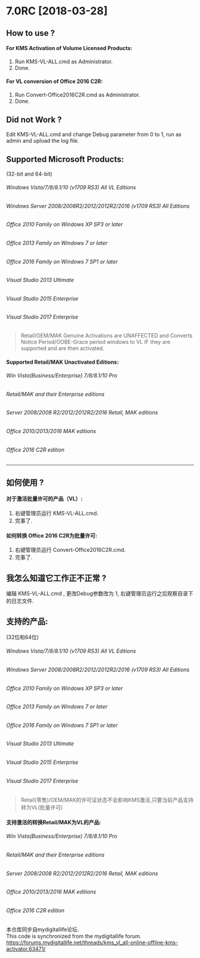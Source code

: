 # 7.0RC [2018-03-28]    
## How to use ?
#### For KMS Activation of Volume Licensed Products:
1. Run KMS-VL-ALL.cmd as Administrator.  
2. Done.  
#### For VL conversion of Office 2016 C2R:
1. Run Convert-Office2016C2R.cmd as Administrator.   
2. Done.  

## Did not Work ?
Edit KMS-VL-ALL.cmd and change Debug parameter from 0 to 1, run as admin and upload the log file.  

## Supported Microsoft Products:
(32-bit and 64-bit)
###### Windows Vista/7/8/8.1/10 (v1709 RS3) All VL Editions
###### Windows Server 2008/2008R2/2012/2012R2/2016 (v1709 RS3) All Editions
###### Office 2010 Family on Windows XP SP3 or later
###### Office 2013 Family on Windows 7 or later
###### Office 2016 Family on Windows 7 SP1 or later
###### Visual Studio 2013 Ultimate
###### Visual Studio 2015 Enterprise
###### Visual Studio 2017 Enterprise

>Retail/OEM/MAK Genuine Activations are UNAFFECTED and Converts Notice Period/OOBE-Grace period windows to VL IF they are supported and are then activated.

#### Supported Retail/MAK Unactivated Editions:
###### Win Vista(Business/Enterprise) 7/8/8.1/10 Pro
###### Retail/MAK and their Enterprise editions 
###### Server 2008/2008 R2/2012/2012R2/2016 Retail, MAK editions
###### Office 2010/2013/2016 MAK editions
###### Office 2016 C2R edition  

***
## 如何使用 ?
#### 对于激活批量许可的产品（VL）:
1. 右键管理员运行 KMS-VL-ALL.cmd.  
2. 完事了.  
#### 如何转换 Office 2016 C2R为批量许可:
1. 右键管理员运行 Convert-Office2016C2R.cmd.   
2. 完事了.  

## 我怎么知道它工作正不正常 ?
编辑 KMS-VL-ALL.cmd , 更改Debug参数改为 1, 右键管理员运行之后观察目录下的日志文件.  

## 支持的产品:
(32位和64位)
###### Windows Vista/7/8/8.1/10 (v1709 RS3) All VL Editions
###### Windows Server 2008/2008R2/2012/2012R2/2016 (v1709 RS3) All Editions
###### Office 2010 Family on Windows XP SP3 or later
###### Office 2013 Family on Windows 7 or later
###### Office 2016 Family on Windows 7 SP1 or later
###### Visual Studio 2013 Ultimate
###### Visual Studio 2015 Enterprise
###### Visual Studio 2017 Enterprise

>Retail(零售)/OEM/MAK的许可证状态不会影响KMS激活,只要当前产品支持转为VL(批量许可)

#### 支持激活的转换Retail/MAK为VL的产品:
###### Win Vista(Business/Enterprise) 7/8/8.1/10 Pro
###### Retail/MAK and their Enterprise editions 
###### Server 2008/2008 R2/2012/2012R2/2016 Retail, MAK editions
###### Office 2010/2013/2016 MAK editions
###### Office 2016 C2R edition  
本仓库同步自mydigitallife论坛.  
This code is synchronized from the mydigitallife forum.  
https://forums.mydigitallife.net/threads/kms_vl_all-online-offline-kms-activator.63471/  
